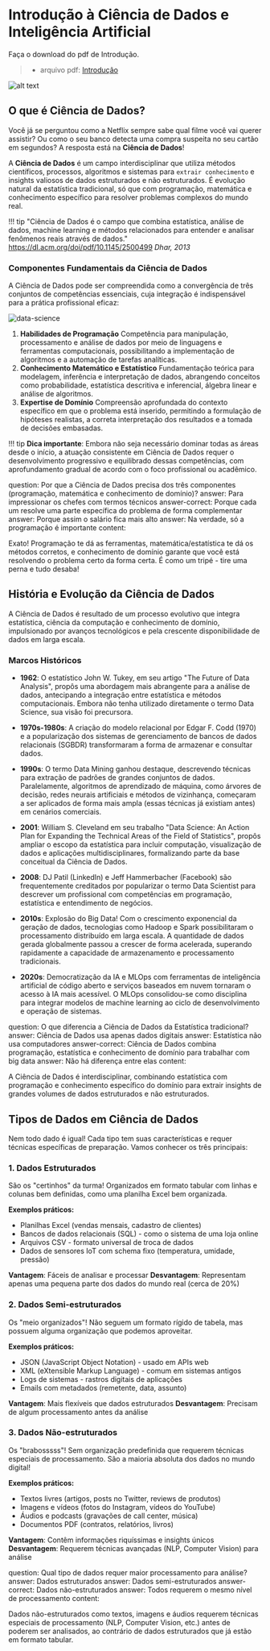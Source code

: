 # Introdução à Ciência de Dados e Inteligência Artificial

Faça o download do pdf de Introdução.
> - arquivo pdf: [Introdução](slides.pdf)

![alt text](image.png)

## O que é Ciência de Dados?

Você já se perguntou como a Netflix sempre sabe qual filme você vai querer assistir? Ou como o seu banco detecta uma compra suspeita no seu cartão em segundos? A resposta está na **Ciência de Dados**!

A **Ciência de Dados** é um campo interdisciplinar que utiliza métodos científicos, processos, algoritmos e sistemas para `extrair conhecimento` e insights valiosos de dados estruturados e não estruturados. É evolução natural da estatística tradicional, só que com programação, matemática e conhecimento específico para resolver problemas complexos do mundo real.

!!! tip
   "Ciência de Dados é o campo que combina estatística, análise de dados, machine learning e métodos relacionados para entender e analisar fenômenos reais através de dados." https://dl.acm.org/doi/pdf/10.1145/2500499 *Dhar, 2013*

### Componentes Fundamentais da Ciência de Dados

A Ciência de Dados pode ser compreendida como a convergência de três conjuntos de competências essenciais, cuja integração é indispensável para a prática profissional eficaz:

![data-science](image-5.png)

1. **Habilidades de Programação** Competência para manipulação, processamento e análise de dados por meio de linguagens e ferramentas computacionais, possibilitando a implementação de algoritmos e a automação de tarefas analíticas.
2. **Conhecimento Matemático e Estatístico** Fundamentação teórica para modelagem, inferência e interpretação de dados, abrangendo conceitos como probabilidade, estatística descritiva e inferencial, álgebra linear e análise de algoritmos.
3. **Expertise de Domínio** Compreensão aprofundada do contexto específico em que o problema está inserido, permitindo a formulação de hipóteses realistas, a correta interpretação dos resultados e a tomada de decisões embasadas.

!!! tip
   **Dica importante**: Embora não seja necessário dominar todas as áreas desde o início, a atuação consistente em Ciência de Dados requer o desenvolvimento progressivo e equilibrado dessas competências, com aprofundamento gradual de acordo com o foco profissional ou acadêmico.

<?quiz?>
question: Por que a Ciência de Dados precisa dos três componentes (programação, matemática e conhecimento de domínio)?
answer: Para impressionar os chefes com termos técnicos
answer-correct: Porque cada um resolve uma parte específica do problema de forma complementar
answer: Porque assim o salário fica mais alto
answer: Na verdade, só a programação é importante
content:

Exato! Programação te dá as ferramentas, matemática/estatística te dá os métodos corretos, e conhecimento de domínio garante que você está resolvendo o problema certo da forma certa. É como um tripé - tire uma perna e tudo desaba!
<?/quiz?>

## História e Evolução da Ciência de Dados


A Ciência de Dados é resultado de um processo evolutivo que integra estatística, ciência da computação e conhecimento de domínio, impulsionado por avanços tecnológicos e pela crescente disponibilidade de dados em larga escala.

### Marcos Históricos

- **1962**: O estatístico John W. Tukey, em seu artigo "The Future of Data Analysis", propôs uma abordagem mais abrangente para a análise de dados, antecipando a integração entre estatística e métodos computacionais. Embora não tenha utilizado diretamente o termo Data Science, sua visão foi precursora.

- **1970s-1980s**: A criação do modelo relacional por Edgar F. Codd (1970) e a popularização dos sistemas de gerenciamento de bancos de dados relacionais (SGBDR) transformaram a forma de armazenar e consultar dados.
- **1990s**: O termo Data Mining ganhou destaque, descrevendo técnicas para extração de padrões de grandes conjuntos de dados. Paralelamente, algoritmos de aprendizado de máquina, como árvores de decisão, redes neurais artificiais e métodos de vizinhança, começaram a ser aplicados de forma mais ampla (essas técnicas já existiam antes) em cenários comerciais.
- **2001**: William S. Cleveland em seu trabalho "Data Science: An Action Plan for Expanding the Technical Areas of the Field of Statistics", propôs ampliar o escopo da estatística para incluir computação, visualização de dados e aplicações multidisciplinares, formalizando parte da base conceitual da Ciência de Dados.
- **2008**: DJ Patil (LinkedIn) e Jeff Hammerbacher (Facebook) são frequentemente creditados por popularizar o termo Data Scientist para descrever um profissional com competências em programação, estatística e entendimento de negócios.
- **2010s**: Explosão do Big Data! Com o crescimento exponencial da geração de dados, tecnologias como Hadoop e Spark possibilitaram o processamento distribuído em larga escala. A quantidade de dados gerada globalmente passou a crescer de forma acelerada, superando rapidamente a capacidade de armazenamento e processamento tradicionais.
- **2020s**: Democratização da IA e MLOps com ferramentas de inteligência artificial de código aberto e serviços baseados em nuvem tornaram o acesso à IA mais acessível. O MLOps consolidou-se como disciplina para integrar modelos de machine learning ao ciclo de desenvolvimento e operação de sistemas.

<?quiz?>
question: O que diferencia a Ciência de Dados da Estatística tradicional?
answer: Ciência de Dados usa apenas dados digitais
answer: Estatística não usa computadores
answer-correct: Ciência de Dados combina programação, estatística e conhecimento de domínio para trabalhar com big data
answer: Não há diferença entre elas
content:

A Ciência de Dados é interdisciplinar, combinando estatística com programação e conhecimento específico do domínio para extrair insights de grandes volumes de dados estruturados e não estruturados.
<?/quiz?>

## Tipos de Dados em Ciência de Dados

Nem todo dado é igual! Cada tipo tem suas características e requer técnicas específicas de preparação. Vamos conhecer os três principais:

### 1. Dados Estruturados
São os "certinhos" da turma! Organizados em formato tabular com linhas e colunas bem definidas, como uma planilha Excel bem organizada.

**Exemplos práticos:**
- Planilhas Excel (vendas mensais, cadastro de clientes)
- Bancos de dados relacionais (SQL) - como o sistema de uma loja online
- Arquivos CSV - formato universal de troca de dados
- Dados de sensores IoT com schema fixo (temperatura, umidade, pressão)

**Vantagem**: Fáceis de analisar e processar
**Desvantagem**: Representam apenas uma pequena parte dos dados do mundo real (cerca de 20%)

### 2. Dados Semi-estruturados
Os "meio organizados"! Não seguem um formato rígido de tabela, mas possuem alguma organização que podemos aproveitar.

**Exemplos práticos:**
- JSON (JavaScript Object Notation) - usado em APIs web
- XML (eXtensible Markup Language) - comum em sistemas antigos
- Logs de sistemas - rastros digitais de aplicações
- Emails com metadados (remetente, data, assunto)

**Vantagem**: Mais flexíveis que dados estruturados
**Desvantagem**: Precisam de algum processamento antes da análise

### 3. Dados Não-estruturados
Os "brabosssss"! Sem organização predefinida que requerem técnicas especiais de processamento. São a maioria absoluta dos dados no mundo digital!

**Exemplos práticos:**
- Textos livres (artigos, posts no Twitter, reviews de produtos)
- Imagens e vídeos (fotos do Instagram, vídeos do YouTube)
- Áudios e podcasts (gravações de call center, música)
- Documentos PDF (contratos, relatórios, livros)

**Vantagem**: Contêm informações riquíssimas e insights únicos
**Desvantagem**: Requerem técnicas avançadas (NLP, Computer Vision) para análise

<?quiz?>
question: Qual tipo de dados requer maior processamento para análise?
answer: Dados estruturados
answer: Dados semi-estruturados
answer-correct: Dados não-estruturados
answer: Todos requerem o mesmo nível de processamento
content:

Dados não-estruturados como textos, imagens e áudios requerem técnicas especiais de processamento (NLP, Computer Vision, etc.) antes de poderem ser analisados, ao contrário de dados estruturados que já estão em formato tabular.
<?/quiz?>
